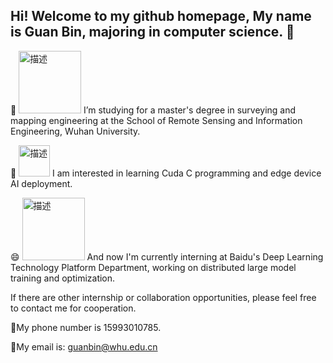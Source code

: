 ## Hi! Welcome to my github homepage, My name is **Guan Bin**, majoring in computer science. 👋
🔭 <img src="https://github.com/user-attachments/assets/a0980b83-a502-41d9-90d7-b22d3595fe2c" alt="描述" style="width: 100px;">
I’m  studying for a master's degree in surveying and mapping engineering at 
the School of Remote Sensing and Information Engineering, Wuhan University.
    

🌱 <img src="https://github.com/user-attachments/assets/3eecb21a-61fa-43d6-ba26-4a3cb5203497" alt="描述" style="width: 50px;">
I am interested in learning Cuda C programming and edge device AI deployment.
    

😄 <img src="https://github.com/user-attachments/assets/87c4dfa1-02a0-4e74-b572-cb6b3737cc88" alt="描述" style="width: 100px;">
And now I'm currently interning at Baidu's Deep Learning Technology Platform 
Department, working on distributed large model training and optimization.
    

If there are other internship or collaboration opportunities, please feel free to contact me for cooperation.

💬My phone number is 15993010785.

💬My email is: guanbin@whu.edu.cn
<!--
**Glencsa/Glencsa** is a ✨ _special_ ✨ repository because its `README.md` (this file) appears on your GitHub profile.

Here are some ideas to get you started:

- 🔭 I’m currently working on ...
- 🌱 I’m currently learning ...
- 👯 I’m looking to collaborate on ...
- 🤔 I’m looking for help with ...
- 💬 Ask me about ...
- 📫 How to reach me: ...
- 😄 Pronouns: ...
- ⚡ Fun fact: ...
-->
